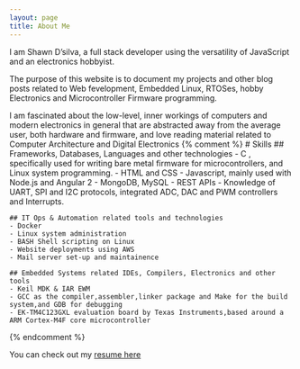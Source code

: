 ```yaml
---
layout: page
title: About Me
---
```

I am Shawn D’silva, a full stack developer using the versatility of JavaScript and an electronics hobbyist.

The purpose of this website is to document my projects and other blog posts related to Web fevelopment, Embedded Linux, RTOSes, hobby Electronics and Microcontroller Firmware programming.

I am fascinated about the low-level, inner workings of computers and modern electronics in general that are abstracted away from the average user, both hardware and firmware, and love reading material related to Computer Architecture and Digital Electronics
{% comment %}
    # Skills
    ## Frameworks, Databases, Languages and other technologies
    - C , specifically used for writing bare metal firmware for microcontrollers, and Linux system programming.
    - HTML and CSS
    - Javascript, mainly used with Node.js and Angular 2
    - MongoDB, MySQL
    - REST APIs
    - Knowledge of UART, SPI and I2C protocols, integrated ADC, DAC and PWM controllers and Interrupts.

    ## IT Ops & Automation related tools and technologies
    - Docker
    - Linux system administration
    - BASH Shell scripting on Linux
    - Website deployments using AWS
    - Mail server set-up and maintainence

    ## Embedded Systems related IDEs, Compilers, Electronics and other tools
    - Keil MDK & IAR EWM
    - GCC as the compiler,assembler,linker package and Make for the build system,and GDB for debugging
    - EK-TM4C123GXL evaluation board by Texas Instruments,based around a ARM Cortex-M4F core microcontroller 

{% endcomment %}

You can check out my <a href="/public/assets/resume/resume.pdf"> resume here </a>